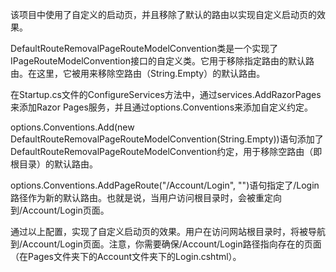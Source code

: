 该项目中使用了自定义的启动页，并且移除了默认的路由以实现自定义启动页的效果。

DefaultRouteRemovalPageRouteModelConvention类是一个实现了IPageRouteModelConvention接口的自定义类。它用于移除指定路由的默认路由。在这里，它被用来移除空路由（String.Empty）的默认路由。

在Startup.cs文件的ConfigureServices方法中，通过services.AddRazorPages来添加Razor Pages服务，并且通过options.Conventions来添加自定义约定。

options.Conventions.Add(new DefaultRouteRemovalPageRouteModelConvention(String.Empty))语句添加了DefaultRouteRemovalPageRouteModelConvention约定，用于移除空路由（即根目录）的默认路由。

options.Conventions.AddPageRoute("/Account/Login", "")语句指定了/Login路径作为新的默认路由。也就是说，当用户访问根目录时，会被重定向到/Account/Login页面。

通过以上配置，实现了自定义启动页的效果。用户在访问网站根目录时，将被导航到/Account/Login页面。注意，你需要确保/Account/Login路径指向存在的页面（在Pages文件夹下的Account文件夹下的Login.cshtml）。